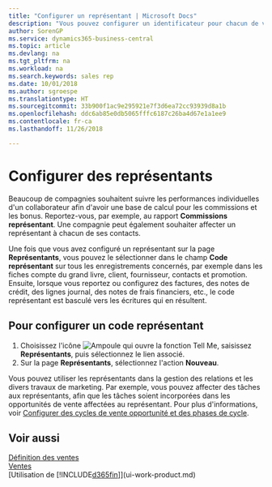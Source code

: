 ```yaml
---
title: "Configurer un représentant | Microsoft Docs"
description: "Vous pouvez configurer un identificateur pour chacun de vos représentants, afin de pouvoir suivre les performances de la personne ou affecter un représentant à un contact."
author: SorenGP
ms.service: dynamics365-business-central
ms.topic: article
ms.devlang: na
ms.tgt_pltfrm: na
ms.workload: na
ms.search.keywords: sales rep
ms.date: 10/01/2018
ms.author: sgroespe
ms.translationtype: HT
ms.sourcegitcommit: 33b900f1ac9e295921e7f3d6ea72cc93939d8a1b
ms.openlocfilehash: ddc6ab85e0db5065fffc6187c26ba4d67e1a1ee9
ms.contentlocale: fr-ca
ms.lasthandoff: 11/26/2018

---
```

# <a name="set-up-salespeople"></a>Configurer des représentants
Beaucoup de compagnies souhaitent suivre les performances individuelles d'un collaborateur afin d'avoir une base de calcul pour les commissions et les bonus. Reportez-vous, par exemple, au rapport **Commissions représentant**. Une compagnie peut également souhaiter affecter un représentant à chacun de ses contacts.

Une fois que vous avez configuré un représentant sur la page **Représentants**, vous pouvez le sélectionner dans le champ **Code représentant** sur tous les enregistrements concernés, par exemple dans les fiches compte du grand livre, client, fournisseur, contacts et promotion. Ensuite, lorsque vous reportez ou configurez des factures, des notes de crédit, des lignes journal, des notes de frais financiers, etc., le code représentant est basculé vers les écritures qui en résultent.

## <a name="to-set-up-a-salesperson-code"></a>Pour configurer un code représentant
1. Choisissez l'icône ![Ampoule qui ouvre la fonction Tell Me](media/ui-search/search_small.png "Dites-moi ce que vous voulez faire"), saisissez **Représentants**, puis sélectionnez le lien associé.
2. Sur la page **Représentants**, sélectionnez l'action **Nouveau**.

Vous pouvez utiliser les représentants dans la gestion des relations et les divers travaux de marketing. Par exemple, vous pouvez affecter des tâches aux représentants, afin que les tâches soient incorporées dans les opportunités de vente affectées au représentant. Pour plus d'informations, voir [Configurer des cycles de vente opportunité et des phases de cycle](marketing-how-setup-opportunity-sales-cycles-stages.md).

## <a name="see-also"></a>Voir aussi
[Définition des ventes](sales-setup-sales.md)  
[Ventes](sales-manage-sales.md)  
[Utilisation de [!INCLUDE[d365fin](includes/d365fin_md.md)]](ui-work-product.md)  

